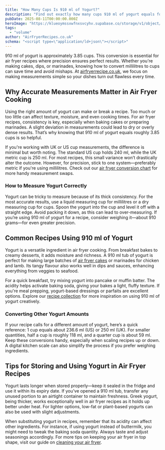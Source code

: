 ```yaml
---
title: "How Many Cups Is 910 ml of Yogurt?"
description: "Find out exactly how many cups 910 ml of yogurt equals for perfect air fryer recipes. Get precise measurements and cooking tips now!"
pubDate: 2025-08-11T00:00:00.000Z
heroImage: "https://klueoymssxwfnxsvcyhv.supabase.co/storage/v1/object/public/md/how-many-cups-is-910-ml-of-yogurt-c456f016.webp"
tags:
  - "volume"
author: "AirFryerRecipes.co.uk"
schema: "<script type=\"application/ld+json\"></script>"
---
```


<p>910 ml of yogurt is approximately 3.85 cups. This conversion is essential for air fryer recipes where precision ensures perfect results. Whether you're making cakes, dips, or marinades, knowing how to convert millilitres to cups can save time and avoid mishaps. At <a href=https://www.airfryerrecipe.co.uk>airfryerrecipe.co.uk</a>, we focus on making measurements simple so your dishes turn out flawless every time.</p>

<h2>Why Accurate Measurements Matter in Air Fryer Cooking</h2>
<p>Using the right amount of yogurt can make or break a recipe. Too much or too little can affect texture, moisture, and even cooking times. For air fryer recipes, consistency is key, especially when baking cakes or preparing marinades. A slight deviation in measurements could lead to dry or overly dense results. That’s why knowing that 910 ml of yogurt equals roughly 3.85 cups is so helpful.</p>
<p>If you're working with UK or US cup measurements, the difference is minimal but worth noting. The standard US cup holds 240 ml, while the UK metric cup is 250 ml. For most recipes, this small variance won’t drastically alter the outcome. However, for precision, stick to one system—preferably metric if you're using millilitres. Check out our <a href=https://www.airfryerrecipe.co.uk/air-fryer-conversion-chart>air fryer conversion chart</a> for more handy measurement swaps.</p>

<h3>How to Measure Yogurt Correctly</h3>
<p>Yogurt can be tricky to measure because of its thick consistency. For the most accurate results, use a liquid measuring cup for millilitres or a dry measuring cup for cups. Spoon the yogurt into the cup and level it off with a straight edge. Avoid packing it down, as this can lead to over-measuring. If you’re using 910 ml of yogurt for a recipe, consider weighing it—about 910 grams—for even greater precision.</p>

<h2>Common Recipes Using 910 ml of Yogurt</h2>
<p>Yogurt is a versatile ingredient in air fryer cooking. From breakfast bakes to creamy desserts, it adds moisture and richness. A 910 ml tub of yogurt is perfect for making large batches of <a href=https://www.airfryerrecipe.co.uk/recipe-category/cakes>air fryer cakes</a> or marinades for chicken and lamb. Its tangy flavour also works well in dips and sauces, enhancing everything from veggies to seafood.</p>
<p>For a quick breakfast, try mixing yogurt into pancake or muffin batter. The acidity helps activate baking soda, giving your bakes a light, fluffy texture. If you're meal prepping, yogurt-based dressings or parfaits are excellent options. Explore our <a href=https://www.airfryerrecipe.co.uk/recipes>recipe collection</a> for more inspiration on using 910 ml of yogurt creatively.</p>

<h3>Converting Other Yogurt Amounts</h3>
<p>If your recipe calls for a different amount of yogurt, here’s a quick reference: 1 cup equals about 236.6 ml (US) or 250 ml (UK). For smaller quantities, half a cup is roughly 118 ml, and a quarter cup is about 59 ml. Keep these conversions handy, especially when scaling recipes up or down. A digital kitchen scale can also simplify the process if you prefer weighing ingredients.</p>

<h2>Tips for Storing and Using Yogurt in Air Fryer Recipes</h2>
<p>Yogurt lasts longer when stored properly—keep it sealed in the fridge and use it within its expiry date. If you’ve opened a 910 ml tub, transfer any unused portion to an airtight container to maintain freshness. Greek yogurt, being thicker, works exceptionally well in air fryer recipes as it holds up better under heat. For lighter options, low-fat or plant-based yogurts can also be used with slight adjustments.</p>
<p>When substituting yogurt in recipes, remember that its acidity can affect other ingredients. For instance, if using yogurt instead of buttermilk, you might need to tweak the baking soda quantity. Always taste and adjust seasonings accordingly. For more tips on keeping your air fryer in top shape, visit our guide on <a href=https://www.airfryerrecipe.co.uk/air-fryer-cleaner>cleaning your air fryer</a>.</p>